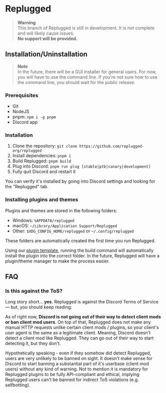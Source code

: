 # Replugged

> **Warning**  
> This branch of Replugged is still in development. It is not complete and will likely cause
> issues.  
> **No support will be provided.**

## Installation/Uninstallation

> **Note**  
> In the future, there will be a GUI installer for general users. For now, you will have to use the
> command line. If you're not sure how to use the command line, you should wait for the public
> release.

### Prerequisites

- Git
- NodeJS
- pnpm: `npm i -g pnpm`
- Discord app

### Installation

1. Clone the repository: `git clone https://github.com/replugged-org/replugged`
2. Install dependencies: `pnpm i`
3. Build Replugged: `pnpm build`
4. Plug into Discord: `pnpm run plug [stable|ptb|canary|development]`
5. Fully quit Discord and restart it

You can verify it's installed by going into Discord settings and looking for the "Replugged" tab.

### Installing plugins and themes

Plugins and themes are stored in the following folders:

- Windows: `%APPDATA/replugged`
- macOS: `~/Library/Application Support/Replugged`
- Other: `$XDG_CONFIG_HOME/replugged` or `~/.config/replugged`

These folders are automatically created the first time you run Replugged.

Using our [plugin template](https://github.com/replugged-org/plugin-template), running the build
command will automatically install the plugin into the correct folder. In the future, Replugged will
have a plugin/theme manager to make the process easier.

## FAQ

### Is this against the ToS?

Long story short... **yes**. Replugged is against the Discord Terms of Service — but, you should
keep reading:

As of right now, **Discord is not going out of their way to detect client mods or ban client mod
users**. On top of that, Replugged does not make any manual HTTP requests unlike certain client mods
/ plugins, so your client's user agent is the same as a legitimate client. Meaning, Discord doesn't
detect a client mod like Replugged. They can go out of their way to start detecting it, but they
don't.

Hypothetically speaking - even if they somehow did detect Replugged, users are very unlikely to be
banned on sight. It doesn't make sense for Discord to start banning a substantial part of it's
userbase (client mod users) without any kind of warning. Not to mention it is mandatory for
Replugged plugins to be fully API-compliant and ethical, implying Replugged users can't be banned
for indirect ToS violations (e.g. selfbotting).
